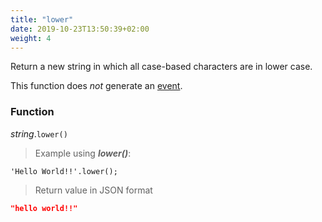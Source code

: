 ```yaml
---
title: "lower"
date: 2019-10-23T13:50:39+02:00
weight: 4
---
```


Return a new string in which all case-based characters are in lower case.

This function does *not* generate an [event](../../../events).

### Function
*string*.`lower()`

> Example using ***lower()***:

```thingsdb,json_response
'Hello World!!'.lower();
```

> Return value in JSON format

```json
"hello world!!"
```
